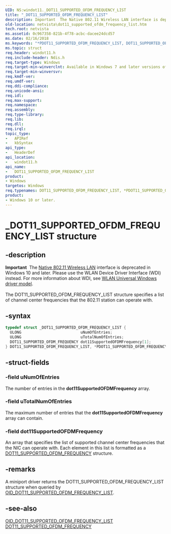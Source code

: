 ```yaml
---
UID: NS:windot11._DOT11_SUPPORTED_OFDM_FREQUENCY_LIST
title: "_DOT11_SUPPORTED_OFDM_FREQUENCY_LIST"
description: Important  The Native 802.11 Wireless LAN interface is deprecated in Windows 10 and later.
old-location: netvista\dot11_supported_ofdm_frequency_list.htm
tech.root: netvista
ms.assetid: 0c967358-821b-4f78-acbc-dacee24dcd57
ms.date: 02/16/2018
ms.keywords: "*PDOT11_SUPPORTED_OFDM_FREQUENCY_LIST, DOT11_SUPPORTED_OFDM_FREQUENCY_LIST, DOT11_SUPPORTED_OFDM_FREQUENCY_LIST structure [Network Drivers Starting with Windows Vista], Native_802.11_data_types_428915da-fa98-469c-829b-5d0313a59c3b.xml, PDOT11_SUPPORTED_OFDM_FREQUENCY_LIST, PDOT11_SUPPORTED_OFDM_FREQUENCY_LIST structure pointer [Network Drivers Starting with Windows Vista], _DOT11_SUPPORTED_OFDM_FREQUENCY_LIST, netvista.dot11_supported_ofdm_frequency_list, windot11/DOT11_SUPPORTED_OFDM_FREQUENCY_LIST, windot11/PDOT11_SUPPORTED_OFDM_FREQUENCY_LIST"
ms.topic: struct
req.header: windot11.h
req.include-header: Ndis.h
req.target-type: Windows
req.target-min-winverclnt: Available in Windows 7 and later versions of the Windows operating   systems.
req.target-min-winversvr:
req.kmdf-ver:
req.umdf-ver:
req.ddi-compliance:
req.unicode-ansi:
req.idl:
req.max-support:
req.namespace:
req.assembly:
req.type-library:
req.lib:
req.dll:
req.irql:
topic_type:
-	APIRef
-	kbSyntax
api_type:
-	HeaderDef
api_location:
-	windot11.h
api_name:
-	DOT11_SUPPORTED_OFDM_FREQUENCY_LIST
product:
- Windows
targetos: Windows
req.typenames: DOT11_SUPPORTED_OFDM_FREQUENCY_LIST, *PDOT11_SUPPORTED_OFDM_FREQUENCY_LIST
product:
- Windows 10 or later.
---
```


# _DOT11_SUPPORTED_OFDM_FREQUENCY_LIST structure


## -description


<div class="alert"><b>Important</b>  The <a href="https://msdn.microsoft.com/library/windows/hardware/ff560689">Native 802.11 Wireless LAN</a> interface is deprecated in Windows 10 and later. Please use the WLAN Device Driver Interface (WDI) instead. For more information about WDI, see <a href="https://msdn.microsoft.com/6EF92E34-7BC9-465E-B05D-2BCB29165A18">WLAN Universal Windows driver model</a>.</div><div> </div>The DOT11_SUPPORTED_OFDM_FREQUENCY_LIST structure specifies a list of channel center frequencies that
  the 802.11 station can operate with.


## -syntax


```cpp
typedef struct _DOT11_SUPPORTED_OFDM_FREQUENCY_LIST {
  ULONG                          uNumOfEntries;
  ULONG                          uTotalNumOfEntries;
  DOT11_SUPPORTED_OFDM_FREQUENCY dot11SupportedOFDMFrequency[1];
} DOT11_SUPPORTED_OFDM_FREQUENCY_LIST, *PDOT11_SUPPORTED_OFDM_FREQUENCY_LIST;
```


## -struct-fields




### -field uNumOfEntries

The number of entries in the
     <b>dot11SupportedOFDMFrequency</b> array.


### -field uTotalNumOfEntries

The maximum number of entries that the
     <b>dot11SupportedOFDMFrequency</b> array can contain.


### -field dot11SupportedOFDMFrequency

An array that specifies the list of supported channel center frequencies that the NIC can operate
     with. Each element in this list is formatted as a
     <a href="..\windot11\ns-windot11-_dot11_supported_ofdm_frequency.md">
     DOT11_SUPPORTED_OFDM_FREQUENCY</a> structure.


## -remarks



A miniport driver returns the DOT11_SUPPORTED_OFDM_FREQUENCY_LIST structure when queried by
    <a href="https://docs.microsoft.com/windows-hardware/drivers/network/oid-dot11-supported-ofdm-frequency-list">
    OID_DOT11_SUPPORTED_OFDM_FREQUENCY_LIST</a>.




## -see-also

<a href="https://docs.microsoft.com/windows-hardware/drivers/network/oid-dot11-supported-ofdm-frequency-list">
   OID_DOT11_SUPPORTED_OFDM_FREQUENCY_LIST</a>



<a href="..\windot11\ns-windot11-_dot11_supported_ofdm_frequency.md">
   DOT11_SUPPORTED_OFDM_FREQUENCY</a>



 

 


